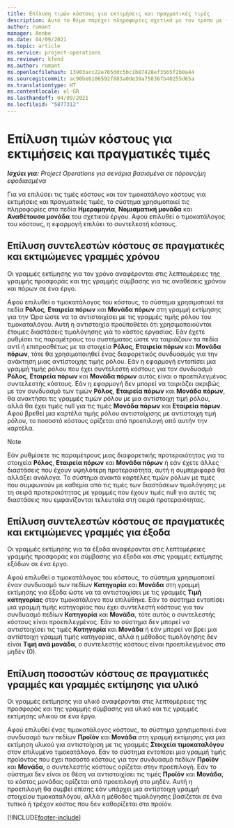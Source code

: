 ```yaml
---
title: Επίλυση τιμών κόστους για εκτιμήσεις και πραγματικές τιμές
description: Αυτό το θέμα παρέχει πληροφορίες σχετικά με τον τρόπο με τον οποίο επιλύονται οι τιμές κόστους στις εκτιμήσεις και τα πραγματικά στοιχεία.
author: rumant
manager: Annbe
ms.date: 04/09/2021
ms.topic: article
ms.service: project-operations
ms.reviewer: kfend
ms.author: rumant
ms.openlocfilehash: 13903acc22e765ddc5bc1b87428ef3565f2b0a44
ms.sourcegitcommit: ac90be6106592f883a0de39a75836fb40255d65a
ms.translationtype: HT
ms.contentlocale: el-GR
ms.lasthandoff: 04/09/2021
ms.locfileid: "5877312"
---
```

# <a name="resolving-cost-prices-for-estimates-and-actuals"></a>Επίλυση τιμών κόστους για εκτιμήσεις και πραγματικές τιμές

_**Ισχύει για:** Project Operations για σενάρια βασισμένα σε πόρους/μη εφοδιασμένα_

Για να επιλύσει τις τιμές κόστους και τον τιμοκατάλογο κόστους για εκτιμήσεις και πραγματικές τιμές, το σύστημα χρησιμοποιεί τις πληροφορίες στα πεδία **Ημερομηνία**, **Νομισματική μονάδα** και **Αναθέτουσα μονάδα** του σχετικού έργου. Αφού επιλυθεί ο τιμοκατάλογος του κόστους, η εφαρμογή επιλύει το συντελεστή κόστους.

## <a name="resolving-cost-rates-on-actual-and-estimate-lines-for-time"></a>Επίλυση συντελεστών κόστους σε πραγματικές και εκτιμώμενες γραμμές χρόνου

Οι γραμμές εκτίμησης για τον χρόνο αναφέρονται στις λεπτομέρειες της γραμμής προσφοράς και της γραμμής σύμβασης για τις αναθέσεις χρόνου και πόρων σε ένα έργο.

Αφού επιλυθεί ο τιμοκατάλογος του κόστους, το σύστημα χρησιμοποιεί τα πεδία **Ρόλος**, **Εταιρεία πόρων** και **Μονάδα πόρων** στη γραμμή εκτίμησης για την Ώρα ώστε να τα αντιστοιχίσει με τις γραμμές τιμής ρόλου του τιμοκαταλόγου. Αυτή η αντιστοιχία προϋποθέτει ότι χρησιμοποιούνται έτοιμες διαστάσεις τιμολόγησης για το κόστος εργασίας. Εάν έχετε ρυθμίσει τις παραμέτρους του συστήματος ώστε να ταιριάζουν τα πεδία αντί ή επιπροσθέτως με τα στοιχεία **Ρόλος**, **Εταιρεία πόρων** και **Μονάδα πόρων**, τότε θα χρησιμοποιηθεί ένας διαφορετικός συνδυασμός για την ανάκτηση μιας αντίστοιχης τιμής ρόλου. Εάν η εφαρμογή εντοπίσει μια γραμμή τιμής ρόλου που έχει συντελεστή κόστους για τον συνδυασμό **Ρόλος**, **Εταιρεία πόρων** και **Μονάδα πόρων** αυτός είναι ο προεπιλεγμένος συντελεστής κόστους. Εάν η εφαρμογή δεν μπορεί να ταιριάζει ακριβώς με τον συνδυασμό των τιμών **Ρόλος**, **Εταιρεία πόρων** και **Μονάδα πόρων**, θα ανακτήσει τις γραμμές τιμών ρόλου με μια αντίστοιχη τιμή ρόλου, αλλά θα έχει τιμές null για τις τιμές **Μονάδα πόρων** και **Εταιρεία πόρων**. Αφού βρεθεί μια καρτέλα τιμής ρόλου αντιστοίχισης με αντίστοιχη τιμή ρόλου, το ποσοστό κόστους ορίζεται από προεπιλογή από αυτήν την καρτέλα. 

> [!NOTE]
> Εάν ρυθμίσετε τις παραμέτρους μιας διαφορετικής προτεραιότητας για τα στοιχεία **Ρόλος**, **Εταιρεία πόρων** και **Μονάδα πόρων** ή εάν έχετε άλλες διαστάσεις που έχουν υψηλότερη προτεραιότητα, αυτή η συμπεριφορά θα αλλάξει ανάλογα. Το σύστημα ανακτά καρτέλες τιμών ρόλων με τιμές που συμφωνούν με καθεμία από τις τιμές των διαστάσεων τιμολόγησης με τη σειρά προτεραιότητας με γραμμές που έχουν τιμές null για αυτές τις διαστάσεις που εμφανίζονται τελευταία στη σειρά προτεραιότητας.

## <a name="resolving-cost-rates-on-actual-and-estimate-lines-for-expense"></a>Επίλυση συντελεστών κόστους σε πραγματικές και εκτιμώμενες γραμμές για έξοδα

Οι γραμμές εκτίμησης για τα έξοδα αναφέρονται στις λεπτομέρειες γραμμής προσφοράς και σύμβασης για έξοδα και στις γραμμές εκτίμησης εξόδων σε ένα έργο.

Αφού επιλυθεί ο τιμοκατάλογος του κόστους, το σύστημα χρησιμοποιεί έναν συνδυασμό των πεδίων **Κατηγορία** και **Μονάδα** στη γραμμή εκτίμησης για έξοδα ώστε να τα αντιστοιχίσει με τις γραμμές **Τιμή κατηγορίας** στον τιμοκατάλογο που επιλύθηκε. Εάν το σύστημα εντοπίσει μια γραμμή τιμής κατηγορίας που έχει συντελεστή κόστους για τον συνδυασμό πεδίων **Κατηγορία** και **Μονάδα**, τότε αυτός ο συντελεστής κόστους είναι προεπιλεγμένος. Εάν το σύστημα δεν μπορεί να αντιστοιχίσει τις τιμές **Κατηγορία** και **Μονάδα** ή εάν μπορεί να βρει μια αντίστοιχη γραμμή τιμής κατηγορίας, αλλά η μέθοδος τιμολόγησης δεν είναι **Τιμή ανά μονάδα**, ο συντελεστής κόστους είναι προεπιλεγμένος στο μηδέν (0).

## <a name="resolving-cost-rates-on-actual-and-estimate-lines-for-material"></a>Επίλυση ποσοστών κόστους σε πραγματικές γραμμές και γραμμές εκτίμησης για υλικό

Οι γραμμές εκτίμησης για υλικό αναφέρονται στις λεπτομέρειες της προσφοράς και της γραμμής σύμβασης για υλικό και τις γραμμές εκτίμησης υλικού σε ένα έργο.

Αφού επιλυθεί ένας τιμοκατάλογος κόστους, το σύστημα χρησιμοποιεί ένα συνδυασμό των πεδίων **Προϊόν** και **Μονάδα** στη γραμμή εκτίμησης για μια εκτίμηση υλικού για αντιστοίχιση με τις γραμμές **Στοιχεία τιμοκαταλόγου** στον επιλυμένο τιμοκατάλογο. Εάν το σύστημα εντοπίσει μια γραμμή τιμής προϊόντος που έχει ποσοστό κόστους για τον συνδυασμό πεδίων **Προϊόν** και **Μονάδα**, ο συντελεστής κόστους ορίζεται στην προεπιλογή. Εάν το σύστημα δεν είναι σε θέση να αντιστοιχίσει τις τιμές **Προϊόν** και **Μονάδα**, το κόστος μονάδας ορίζεται από προεπιλογή στο μηδέν. Αυτή η προεπιλογή θα συμβεί επίσης εάν υπάρχει μια αντίστοιχη γραμμή στοιχείου τιμοκαταλόγου, αλλά η μέθοδος τιμολόγησης βασίζεται σε ένα τυπικό ή τρέχον κόστος που δεν καθορίζεται στο προϊόν.

[!INCLUDE[footer-include](../includes/footer-banner.md)]
